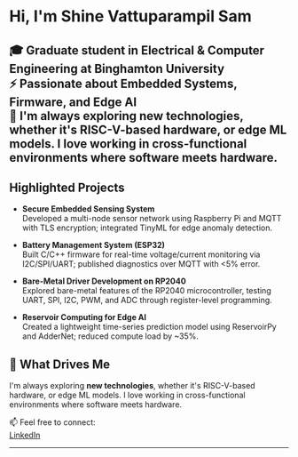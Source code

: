 #  Hi, I'm Shine Vattuparampil Sam

🎓 Graduate student in Electrical & Computer Engineering at Binghamton University  
⚡ Passionate about Embedded Systems, Firmware, and Edge AI  
🔎 I'm always exploring **new technologies**, whether it's RISC-V-based hardware, or edge ML models. I love working in cross-functional environments where software meets hardware.
---
##  Highlighted Projects

- **Secure Embedded Sensing System**  
  Developed a multi-node sensor network using Raspberry Pi and MQTT with TLS encryption; integrated TinyML for edge anomaly detection.

- **Battery Management System (ESP32)**  
  Built C/C++ firmware for real-time voltage/current monitoring via I2C/SPI/UART; published diagnostics over MQTT with <5% error.

- **Bare-Metal Driver Development on RP2040**  
  Explored bare-metal features of the RP2040 microcontroller, testing UART, SPI, I2C, PWM, and ADC through register-level programming.

- **Reservoir Computing for Edge AI**  
  Created a lightweight time-series prediction model using ReservoirPy and AdderNet; reduced compute load by ~35%.

## 🔎 What Drives Me

I'm always exploring **new technologies**, whether it's RISC-V-based hardware, or edge ML models. I love working in cross-functional environments where software meets hardware.

📫 Feel free to connect:  
[LinkedIn](https://linkedin.com/in/shine-v-sam)

---



<!--
**shinesvs/shinesvs** is a ✨ _special_ ✨ repository because its `README.md` (this file) appears on your GitHub profile.

Here are some ideas to get you started:

- 🔭 I’m currently working on ...
- 🌱 I’m currently learning ...
- 👯 I’m looking to collaborate on ...
- 🤔 I’m looking for help with ...
- 💬 Ask me about ...
- 📫 How to reach me: ...
- 😄 Pronouns: ...
- ⚡ Fun fact: ...
-->
